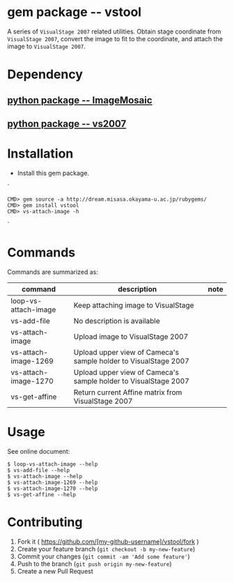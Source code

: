 # gem package -- vstool

A series of `VisualStage 2007` related utilities.  Obtain stage
coordinate from `VisualStage 2007`, convert the image to fit to the
coordinate, and attach the image to `VisualStage 2007`.


# Dependency

## [python package -- ImageMosaic](https://github.com/misasa/image_mosaic "follow instruction")

## [python package -- vs2007](https://gitlab.misasa.okayama-u.ac.jp/pythonpackage/vs2007/tree/master "follow instruction")

# Installation

- Install this gem package.

`

    CMD> gem source -a http://dream.misasa.okayama-u.ac.jp/rubygems/
    CMD> gem install vstool
    CMD> vs-attach-image -h
`

# Commands

Commands are summarized as:

| command              | description                                                          | note |
| -------------------- | -------------------------------------------------------------------- | ---- |
| loop-vs-attach-image | Keep attaching image to VisualStage                                  |      |
| vs-add-file          | No description is available                                          |      |
| vs-attach-image      | Upload image to VisualStage 2007                                     |      |
| vs-attach-image-1269 | Upload upper view of Cameca's sample holder to VisualStage 2007      |      |
| vs-attach-image-1270 | Upload upper view of Cameca's sample holder to VisualStage 2007      |      |
| vs-get-affine        | Return current Affine matrix from VisualStage 2007                   |      |

# Usage

See online document:

    $ loop-vs-attach-image --help
    $ vs-add-file --help
    $ vs-attach-image --help
    $ vs-attach-image-1269 --help
    $ vs-attach-image-1270 --help
    $ vs-get-affine --help

# Contributing

1. Fork it ( https://github.com/[my-github-username]/vstool/fork )
2. Create your feature branch (`git checkout -b my-new-feature`)
3. Commit your changes (`git commit -am 'Add some feature'`)
4. Push to the branch (`git push origin my-new-feature`)
5. Create a new Pull Request
